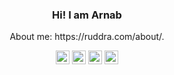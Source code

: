 <h3 align="center">Hi! I am Arnab</h3>
<p align="center">About me: https://ruddra.com/about/.</p>
<p align="center">
	<a href="https://www.linkedin.com/in/ruddraarnab"><img  style='height:22px' src="https://img.shields.io/badge/LinkedIn--_.svg?style=social&logo=linkedin" alt="LinkedIn"></a>
	<a href="https://twitter.com/ruddraarnab"><img style='height:22px' src="https://img.shields.io/twitter/follow/ruddra?label=Twitter&style=social" alt="Twitter"></a>
    <a href="https://stackoverflow.com/users/2696165/ruddra"><img style='height:22px' src="https://img.shields.io/stackexchange/stackoverflow/r/2696165?label=stackoverflow&style=plastic" alt="Stackoverflow"></a>
	    <a href="https://ko-fi.com/Q5Q61VG79"><img style='height:22px' src="https://ko-fi.com/img/githubbutton_sm.svg" alt="Stackoverflow"></a>
</p>
